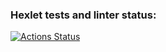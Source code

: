 ### Hexlet tests and linter status:
[![Actions Status](https://github.com/johnkul1/fullstack-javascript-project-44/actions/workflows/hexlet-check.yml/badge.svg)](https://github.com/johnkul1/fullstack-javascript-project-44/actions)